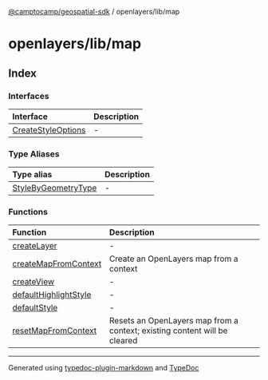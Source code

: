 [@camptocamp/geospatial-sdk](../../../index.md) / openlayers/lib/map

# openlayers/lib/map

## Index

### Interfaces

| Interface | Description |
| :------ | :------ |
| [CreateStyleOptions](interfaces/CreateStyleOptions.md) | - |

### Type Aliases

| Type alias | Description |
| :------ | :------ |
| [StyleByGeometryType](type-aliases/StyleByGeometryType.md) | - |

### Functions

| Function | Description |
| :------ | :------ |
| [createLayer](functions/createLayer.md) | - |
| [createMapFromContext](functions/createMapFromContext.md) | Create an OpenLayers map from a context |
| [createView](functions/createView.md) | - |
| [defaultHighlightStyle](functions/defaultHighlightStyle.md) | - |
| [defaultStyle](functions/defaultStyle.md) | - |
| [resetMapFromContext](functions/resetMapFromContext.md) | Resets an OpenLayers map from a context; existing content will be cleared |

***

Generated using [typedoc-plugin-markdown](https://www.npmjs.com/package/typedoc-plugin-markdown) and [TypeDoc](https://typedoc.org/)
